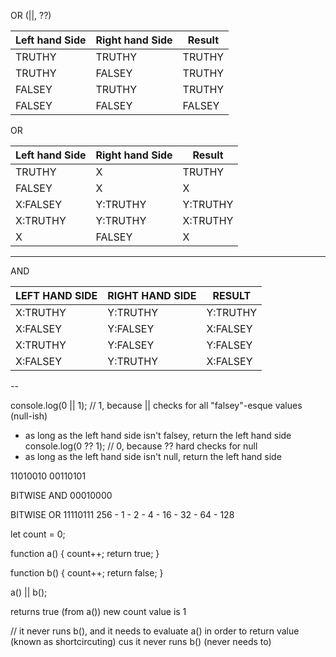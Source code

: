 OR (||, ??)

| Left hand Side | Right hand Side | Result |
| --- | --- | --- |
| TRUTHY | TRUTHY | TRUTHY |
| TRUTHY | FALSEY | TRUTHY |
| FALSEY | TRUTHY | TRUTHY |
| FALSEY | FALSEY | FALSEY |

OR 

| Left hand Side | Right hand Side | Result |
| --- | --- | --- |
| TRUTHY | X | TRUTHY |
| FALSEY | X | X |
| X:FALSEY | Y:TRUTHY | Y:TRUTHY |
| X:TRUTHY | Y:TRUTHY | X:TRUTHY |
| X | FALSEY | X |

---

AND

| LEFT HAND SIDE | RIGHT HAND SIDE | RESULT |
| --- | --- | --- |
| X:TRUTHY | Y:TRUTHY | Y:TRUTHY |
| X:FALSEY | Y:FALSEY | X:FALSEY |
| X:TRUTHY | Y:FALSEY | Y:FALSEY |
| X:FALSEY | Y:TRUTHY | X:FALSEY |


--

console.log(0 || 1); // 1, because || checks for all "falsey"-esque values (null-ish)
- as long as the left hand side isn't falsey, return the left hand side
console.log(0 ?? 1); // 0, because ?? hard checks for null
- as long as the left hand side isn't null, return the left hand side

11010010
00110101

BITWISE AND
00010000

BITWISE OR
11110111
256 - 1 - 2 - 4 - 16 - 32 - 64 - 128


let count = 0;

function a() {
    count++;
    return true;
}

function b() {
    count++;
    return false;
}

a() || b();

returns true (from a())
new count value is 1

// it never runs b(), and it needs to evaluate a() in order to return value (known as shortcircuting) cus it never runs b() (never needs to)